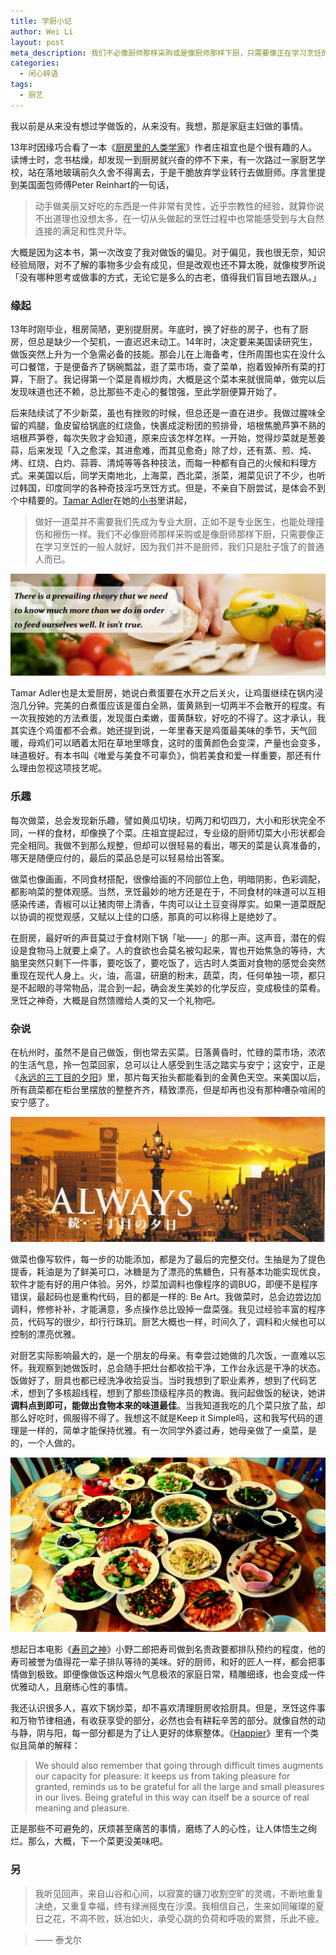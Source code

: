 ```yaml
---
title: 学厨小记
author: Wei Li
layout: post
meta_description: 我们不必像厨师那样采购或是像厨师那样下厨，只需要像正在学习烹饪的一般人就好，因为我们并不是厨师，我们只是肚子饿了的普通人而已。
categories:
  - 闲心碎语
tags:
  - 厨艺
---
```

我以前是从来没有想过学做饭的，从来没有。我想，那是家庭主妇做的事情。

13年时因缘巧合看了一本《[厨房里的人类学家](http://book.douban.com/subject/4246151/)》作者庄祖宜也是个很有趣的人。读博士时，念书枯燥，却发现一到厨房就兴奋的停不下来，有一次路过一家厨艺学校，站在落地玻璃前久久舍不得离去，于是干脆放弃学业转行去做厨师。序言里提到美国面包师傅Peter Reinhart的一句话，

> 动手做美丽又好吃的东西是一件非常有灵性，近乎宗教性的经验，就算你说不出道理也没想太多，在一切从头做起的烹饪过程中也常能感受到与大自然连接的满足和性灵升华。

大概是因为这本书，第一次改变了我对做饭的偏见。对于偏见，我也很无奈，知识经验局限，对不了解的事物多少会有成见，但是改观也还不算太晚，就像梭罗所说「没有哪种思考或做事的方式，无论它是多么的古老，值得我们盲目地去跟从。」

### 缘起
13年时刚毕业，租房简陋，更别提厨房。年底时，换了好些的房子，也有了厨房，但总是缺少一个契机，一直迟迟未动工。14年时，决定要来美国读研究生，做饭突然上升为一个急需必备的技能。那会儿在上海备考，住所周围也实在没什么可口餐馆，于是便备齐了锅碗瓢盆，逛了菜市场，查了菜单，抱着毁掉所有菜的打算，下厨了。我记得第一个菜是青椒炒肉，大概是这个菜本来就很简单，做完以后发现味道也还不赖，总比那些不走心的餐馆强，至此学厨便算开始了。

后来陆续试了不少新菜，虽也有挫败的时候，但总还是一直在进步。我做过腥味全留的鸡腿，鱼皮留给锅底的红烧鱼，快裹成淀粉团的煎排骨，培根焦脆芦笋不熟的培根芦笋卷，每次失败才会知道，原来应该怎样怎样。一开始，觉得炒菜就是葱姜蒜，后来发现「入之愈深，其进愈难，而其见愈奇」除了炒，还有蒸、煎、炖、烤、红烧、白灼、蒜蓉、清炖等等各种技法，而每一种都有自己的火候和料理方式。来美国以后，同学天南地北，上海菜，西北菜，浙菜，湘菜见识了不少，也听过韩国，印度同学的各种奇技淫巧烹饪方式。但是，不亲自下厨尝试，是体会不到个中精要的。[Tamar Adler](http://www.tamareadler.com/)在她的[小书](http://read.douban.com/ebook/10533452)里讲起，

>做好一道菜并不需要我们先成为专业大厨，正如不是专业医生，也能处理撞伤和擦伤一样。我们不必像厨师那样采购或是像厨师那样下厨，只需要像正在学习烹饪的一般人就好，因为我们并不是厨师，我们只是肚子饿了的普通人而已。

![CookingTheory][cookingtheory]

Tamar Adler也是太爱厨房，她说白煮蛋要在水开之后关火，让鸡蛋继续在锅内浸泡几分钟。完美的白煮蛋应该是蛋白全熟，蛋黄熟到一切两半不会散开的程度。有一次我按她的方法煮蛋，发现蛋白柔嫩，蛋黄酥软，好吃的不得了。这才承认，我其实连个鸡蛋都不会煮。她还提到说，一年里春天是鸡蛋最美味的季节，天气回暖，母鸡们可以晒着太阳在草地里啄食，这时的蛋黄颜色会变深，产量也会变多，味道极好。有本书叫《唯爱与美食不可辜负》，倘若美食和爱一样重要，那还有什么理由忽视这项技艺呢。

### 乐趣
每次做菜，总会发现新乐趣，譬如黄瓜切块，切两刀和切四刀，大小和形状完全不同，一样的食材，却像换了个菜。庄祖宜提起过，专业级的厨师切菜大小形状都会完全相同。我做不到那么规整，但却可以很轻易的看出，哪天的菜是认真准备的，哪天是随便应付的，最后的菜品总是可以轻易给出答案。

做菜也像画画，不同食材搭配，很像给画的不同部位上色，明暗阴影，色彩调配，都影响菜的整体观感。当然，烹饪最妙的地方还是在于，不同食材的味道可以互相感染传递，青椒可以让猪肉带上清香，牛肉可以让土豆变得厚实。如果一道菜既配以协调的视觉观感，又赋以上佳的口感，那真的可以称得上是绝妙了。

在厨房，最好听的声音莫过于食材刚下锅「呲——」的那一声。这声音，潜在的假设是食物马上就要上桌了。人的食欲也会莫名被勾起来，胃也开始焦急的等待，大脑里突然只剩下一件事，要吃饭了，要吃饭了，远古时人类面对食物的感觉会突然重现在现代人身上。火，油，高温，研磨的粉末，蔬菜，肉，任何单独一项，都只是不起眼的寻常物品，混合到一起，确会发生美妙的化学反应，变成极佳的菜肴。烹饪之神奇，大概是自然馈赠给人类的又一个礼物吧。

### 杂说
在杭州时，虽然不是自己做饭，倒也常去买菜。日落黄昏时，忙碌的菜市场，浓浓的生活气息，拎一包菜回家，总可以让人感受到生活之踏实与安宁；这安宁，正是《[永远的三丁目的夕阳](http://movie.douban.com/subject/1463224/)》里，那片每天抬头都能看到的金黄色天空。来美国以后，所有蔬菜都在柜台里摆放的整整齐齐，精致漂亮，但是却再也没有那种嘈杂喧闹的安宁感了。

![Always][always]

做菜也像写软件，每一步的功能添加，都是为了最后的完整交付。生抽是为了提色提香，耗油是为了鲜美可口，冰糖是为了漂亮的焦糖色，只有基本功能实现优良，软件才能有好的用户体验。另外，炒菜加调料也像程序的调BUG，即便不是程序错误，最起码也是重构代码，目的都是一样的: Be Art。我做菜时，总会边尝边加调料，修修补补，才能满意，多点操作总比毁掉一盘菜强。我见过经验丰富的程序员，代码写的很少，却行行珠玑。厨艺大概也一样，时间久了，调料和火候也可以控制的漂亮优雅。

对厨艺实际影响最大的，是一个朋友的母亲。有幸尝过她做的几次饭，一直难以忘怀。我观察到她做饭时，总会随手把灶台都收拾干净，工作台永远是干净的状态。饭做好了，厨具也都已经洗净收拾妥当。当时我想到了职业素养，想到了代码艺术，想到了多核超线程，想到了那些顶级程序员的教诲。我问起做饭的秘诀，她讲**调料点到即可，能做出食物本来的味道最佳**。当我知道我吃的几个菜只放了盐，却那么好吃时，佩服得不得了。我想这不就是Keep it Simple吗，这和我写代码的道理是一样的，简单才能保持优雅。有一次同学外婆过寿，她母亲做了一桌菜，是的，一个人做的。

![Home Dishes][homedishes]

想起日本电影《[寿司之神](http://movie.douban.com/subject/6146955/)》小野二郎把寿司做到名贵政要都排队预约的程度，他的寿司被誉为值得花一辈子排队等待的美味。好的厨师，和好的匠人一样，都会把事情做到极致。即便像做饭这种烟火气息极浓的家庭日常，精雕细琢，也会变成一件优雅动人，且磨练心性的事情。

我还认识很多人，喜欢下锅炒菜，却不喜欢清理厨房收拾厨具。但是，烹饪这件事和万物节律相通，有收获享受的部分，必然也会有耕耘辛苦的部分。就像自然的动与静，阴与阳，每一部分都是为了让人更好的体察整体。《[Happier](http://book.douban.com/subject/2262392/)》里有一个类似且简单的解释：

>We should also remember that going through difficult times augments our capacity for pleasure: it keeps us from taking pleasure for granted, reminds us to be grateful for all the large and small pleasures in our lives. Being grateful in this way can itself be a source of real meaning and pleasure.

正是那些不可避免的，厌烦甚至痛苦的事情，磨练了人的心性，让人体悟生之绚烂。那么，大概，下一个菜更没美味吧。

### 另
>我听见回声，来自山谷和心间，以寂寞的镰刀收割空旷的灵魂，不断地重复决绝，又重复幸福，终有绿洲摇曳在沙漠。我相信自己，生来如同璀璨的夏日之花，不凋不败，妖冶如火，承受心跳的负荷和呼吸的累赘，乐此不疲。

>—— 泰戈尔

[cookingtheory]:/uploads/2015/10/cookingtheory.jpg
[always]: /uploads/2015/10/always.jpg
[homedishes]: /uploads/2015/10/homedishes.jpg

